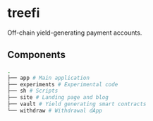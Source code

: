 # treefi

Off-chain yield-generating payment accounts.

## Components

```bash
.
├── app # Main application
├── experiments # Experimental code
├── sh # Scripts
├── site # Landing page and blog
├── vault # Yield generating smart contracts
└── withdraw # Withdrawal dApp
```
